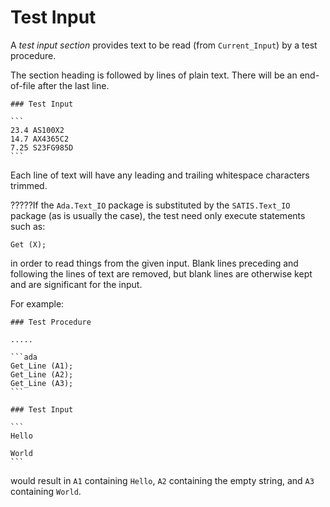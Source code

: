 # Test Input

A _test input section_ provides text to be read (from `Current_Input`) by a test procedure. 

The section heading is followed by lines of plain text. There will be an end-of-file after the 
last line. 

    ### Test Input

    ```
    23.4 AS100X2
    14.7 AX4365C2
    7.25 S23FG985D
    ```

Each line of text will have any leading and trailing whitespace characters trimmed. 
    
?????If the `Ada.Text_IO` package is substituted by the `SATIS.Text_IO` package (as is usually the 
case), the test need only execute statements such as: 

    Get (X);
    
in order to read things from the given input. Blank lines preceding and following the lines of 
text are removed, but blank lines are otherwise kept and are significant for the input. 

For example:


    ### Test Procedure

    .....

    ```ada
    Get_Line (A1);
    Get_Line (A2);
    Get_Line (A3);
    ```

    ### Test Input

    ```
    Hello

    World
    ```


would result in `A1` containing `Hello`, `A2` containing the empty string, and `A3` containing 
`World`.



